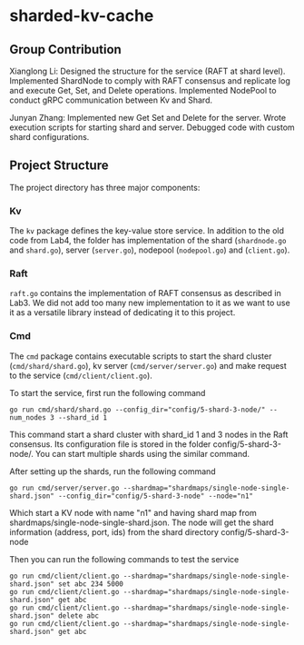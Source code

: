 # sharded-kv-cache

## Group Contribution
Xianglong Li: Designed the structure for the service (RAFT at shard level). Implemented ShardNode to comply with RAFT consensus and replicate log and execute Get, Set, and Delete operations. Implemented NodePool to conduct gRPC communication between Kv and Shard.

Junyan Zhang: Implemented new Get Set and Delete for the server. Wrote execution scripts for starting shard and server. Debugged code with custom shard configurations.

## Project Structure
The project directory has three major components:

### Kv
The `kv` package defines the key-value store service. In addition to the old code from Lab4, the folder has implementation of the shard (`shardnode.go` and `shard.go`), server (`server.go`), nodepool (`nodepool.go`) and (`client.go`). 

### Raft
`raft.go` contains the implementation of RAFT consensus as described in Lab3. We did not add too many new implementation to it as we want to use it as a versatile library instead of dedicating it to this project.

### Cmd
The `cmd` package contains executable scripts to start the shard cluster (`cmd/shard/shard.go`), kv server (`cmd/server/server.go`) and make request to the service (`cmd/client/client.go`).

To start the service, first run the following command
```
go run cmd/shard/shard.go --config_dir="config/5-shard-3-node/" --num_nodes 3 --shard_id 1
```
This command start a shard cluster with shard_id 1 and 3 nodes in the Raft consensus. Its configuration file is stored in the folder config/5-shard-3-node/. You can start multiple shards using the similar command.

After setting up the shards, run the following command
```
go run cmd/server/server.go --shardmap="shardmaps/single-node-single-shard.json" --config_dir="config/5-shard-3-node" --node="n1"
```
Which start a KV node with name "n1" and having shard map from shardmaps/single-node-single-shard.json. The node will get the shard information (address, port, ids) from the shard directory config/5-shard-3-node

Then you can run the following commands to test the service
```
go run cmd/client/client.go --shardmap="shardmaps/single-node-single-shard.json" set abc 234 5000
go run cmd/client/client.go --shardmap="shardmaps/single-node-single-shard.json" get abc
go run cmd/client/client.go --shardmap="shardmaps/single-node-single-shard.json" delete abc
go run cmd/client/client.go --shardmap="shardmaps/single-node-single-shard.json" get abc
```